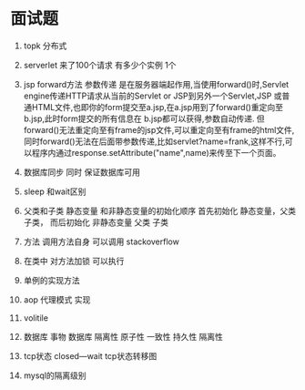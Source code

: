 # 面试题
1. topk 分布式
2. serverlet 来了100个请求 有多少个实例  1个
3. jsp forward方法 参数传递
	是在服务器端起作用,当使用forward()时,Servlet engine传递HTTP请求从当前的Servlet or JSP到另外一个Servlet,JSP 或普通HTML文件,也即你的form提交至a.jsp,在a.jsp用到了forward()重定向至b.jsp,此时form提交的所有信息在 b.jsp都可以获得,参数自动传递. 但forward()无法重定向至有frame的jsp文件,可以重定向至有frame的html文件,同时forward()无法在后面带参数传递,比如servlet?name=frank,这样不行,可以程序内通过response.setAttribute("name",name)来传至下一个页面。
	
4. 数据库同步 同时 保证数据库可用
5. sleep  和wait区别
6. 父类和子类 静态变量 和非静态变量的初始化顺序 
	首先初始化 静态变量，父类 子类， 而后初始化 非静态变量 父类 子类
7. 方法 调用方法自身 可以调用 stackoverflow
8. 在类中 对方法加锁 可以执行
9. 单例的实现方法
10. aop  代理模式 实现
11. volitile
12. 数据库 事物 数据库 隔离性
	原子性 一致性 持久性 隔离性
13. tcp状态 closed—wait tcp状态转移图
14. mysql的隔离级别
	